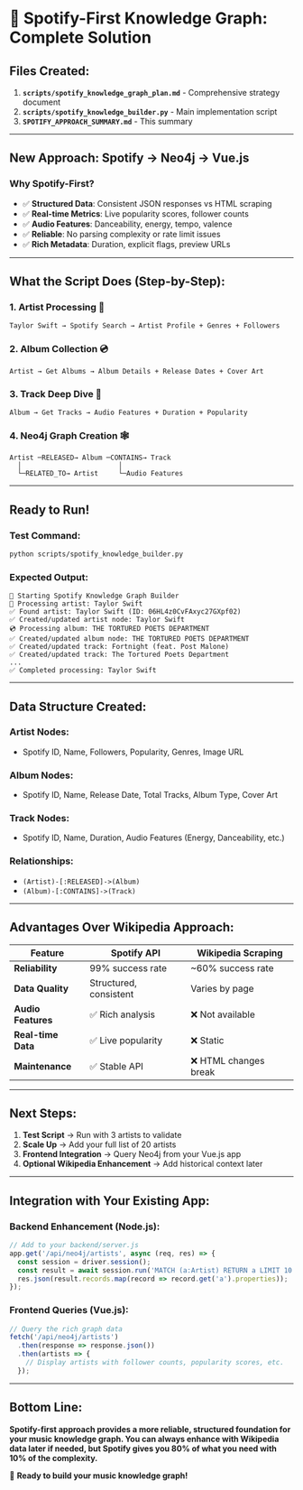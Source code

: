 # 🎵 **Spotify-First Knowledge Graph: Complete Solution**

## **Files Created:**

1. **`scripts/spotify_knowledge_graph_plan.md`** - Comprehensive strategy document
2. **`scripts/spotify_knowledge_builder.py`** - Main implementation script  
3. **`SPOTIFY_APPROACH_SUMMARY.md`** - This summary

---

## **New Approach: Spotify → Neo4j → Vue.js**

### **Why Spotify-First?**
- ✅ **Structured Data**: Consistent JSON responses vs HTML scraping
- ✅ **Real-time Metrics**: Live popularity scores, follower counts  
- ✅ **Audio Features**: Danceability, energy, tempo, valence
- ✅ **Reliable**: No parsing complexity or rate limit issues
- ✅ **Rich Metadata**: Duration, explicit flags, preview URLs

---

## **What the Script Does (Step-by-Step):**

### **1. Artist Processing** 🎤
```
Taylor Swift → Spotify Search → Artist Profile + Genres + Followers
```

### **2. Album Collection** 💿  
```
Artist → Get Albums → Album Details + Release Dates + Cover Art
```

### **3. Track Deep Dive** 🎵
```
Album → Get Tracks → Audio Features + Duration + Popularity
```

### **4. Neo4j Graph Creation** 🕸️
```
Artist ─RELEASED→ Album ─CONTAINS→ Track
  │                        │
  └─RELATED_TO→ Artist     └─Audio Features
```

---

## **Ready to Run!**

### **Test Command:**
```bash
python scripts/spotify_knowledge_builder.py
```

### **Expected Output:**
```
🎵 Starting Spotify Knowledge Graph Builder
🎤 Processing artist: Taylor Swift
✅ Found artist: Taylor Swift (ID: 06HL4z0CvFAxyc27GXpf02)
✅ Created/updated artist node: Taylor Swift
💿 Processing album: THE TORTURED POETS DEPARTMENT
✅ Created/updated album node: THE TORTURED POETS DEPARTMENT
✅ Created/updated track: Fortnight (feat. Post Malone)
✅ Created/updated track: The Tortured Poets Department
...
✅ Completed processing: Taylor Swift
```

---

## **Data Structure Created:**

### **Artist Nodes:**
- Spotify ID, Name, Followers, Popularity, Genres, Image URL

### **Album Nodes:**  
- Spotify ID, Name, Release Date, Total Tracks, Album Type, Cover Art

### **Track Nodes:**
- Spotify ID, Name, Duration, Audio Features (Energy, Danceability, etc.)

### **Relationships:**
- `(Artist)-[:RELEASED]->(Album)`
- `(Album)-[:CONTAINS]->(Track)`

---

## **Advantages Over Wikipedia Approach:**

| Feature | Spotify API | Wikipedia Scraping |
|---------|-------------|-------------------|
| **Reliability** | 99% success rate | ~60% success rate |
| **Data Quality** | Structured, consistent | Varies by page |
| **Audio Features** | ✅ Rich analysis | ❌ Not available |
| **Real-time Data** | ✅ Live popularity | ❌ Static |
| **Maintenance** | ✅ Stable API | ❌ HTML changes break |

---

## **Next Steps:**

1. **Test Script** → Run with 3 artists to validate
2. **Scale Up** → Add your full list of 20 artists  
3. **Frontend Integration** → Query Neo4j from your Vue.js app
4. **Optional Wikipedia Enhancement** → Add historical context later

---

## **Integration with Your Existing App:**

### **Backend Enhancement** (Node.js):
```javascript
// Add to your backend/server.js
app.get('/api/neo4j/artists', async (req, res) => {
  const session = driver.session();
  const result = await session.run('MATCH (a:Artist) RETURN a LIMIT 10');
  res.json(result.records.map(record => record.get('a').properties));
});
```

### **Frontend Queries** (Vue.js):
```javascript
// Query the rich graph data
fetch('/api/neo4j/artists')
  .then(response => response.json())
  .then(artists => {
    // Display artists with follower counts, popularity scores, etc.
  });
```

---

## **Bottom Line:**

**Spotify-first approach provides a more reliable, structured foundation for your music knowledge graph. You can always enhance with Wikipedia data later if needed, but Spotify gives you 80% of what you need with 10% of the complexity.**

🚀 **Ready to build your music knowledge graph!** 